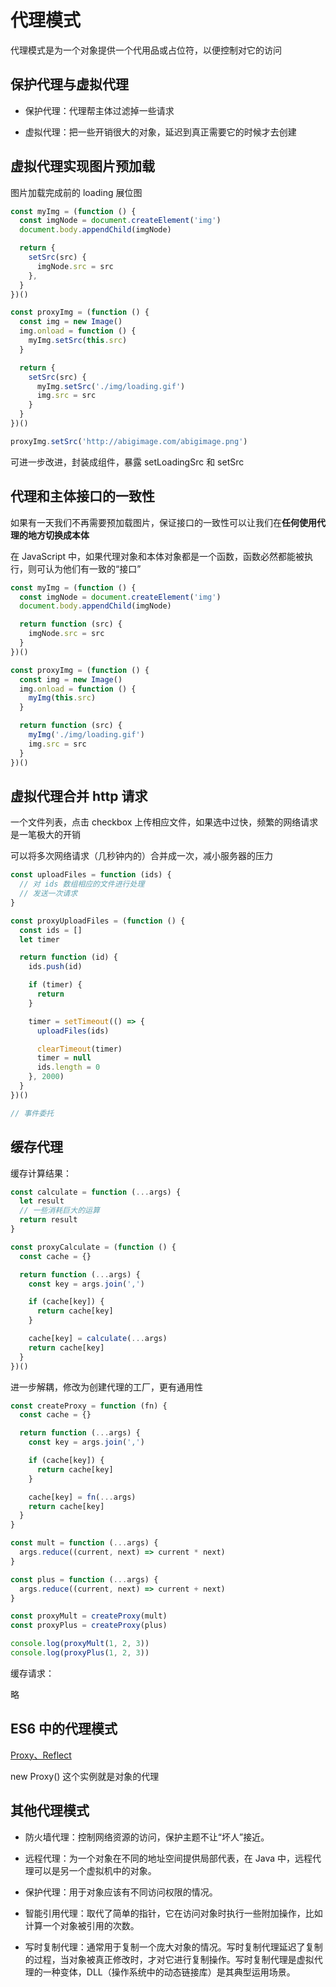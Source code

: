 # 代理模式

代理模式是为一个对象提供一个代用品或占位符，以便控制对它的访问

## 保护代理与虚拟代理

* 保护代理：代理帮主体过滤掉一些请求

* 虚拟代理：把一些开销很大的对象，延迟到真正需要它的时候才去创建

## 虚拟代理实现图片预加载

图片加载完成前的 loading 展位图

```js
const myImg = (function () {
  const imgNode = document.createElement('img')
  document.body.appendChild(imgNode)

  return {
    setSrc(src) {
      imgNode.src = src
    },
  }
})()

const proxyImg = (function () {
  const img = new Image()
  img.onload = function () {
    myImg.setSrc(this.src)
  }

  return {
    setSrc(src) {
      myImg.setSrc('./img/loading.gif')
      img.src = src
    }
  }
})()

proxyImg.setSrc('http://abigimage.com/abigimage.png')
```

可进一步改进，封装成组件，暴露 setLoadingSrc 和 setSrc

## 代理和主体接口的一致性

如果有一天我们不再需要预加载图片，保证接口的一致性可以让我们在**任何使用代理的地方切换成本体**

在 JavaScript 中，如果代理对象和本体对象都是一个函数，函数必然都能被执行，则可认为他们有一致的“接口”

```js
const myImg = (function () {
  const imgNode = document.createElement('img')
  document.body.appendChild(imgNode)

  return function (src) {
    imgNode.src = src
  }
})()

const proxyImg = (function () {
  const img = new Image()
  img.onload = function () {
    myImg(this.src)
  }

  return function (src) {
    myImg('./img/loading.gif')
    img.src = src
  }
})()
```

## 虚拟代理合并 http 请求

一个文件列表，点击 checkbox 上传相应文件，如果选中过快，频繁的网络请求是一笔极大的开销

可以将多次网络请求（几秒钟内的）合并成一次，减小服务器的压力

```js
const uploadFiles = function (ids) {
  // 对 ids 数组相应的文件进行处理
  // 发送一次请求
}

const proxyUploadFiles = (function () {
  const ids = []
  let timer

  return function (id) {
    ids.push(id)

    if (timer) {
      return
    }

    timer = setTimeout(() => {
      uploadFiles(ids)

      clearTimeout(timer)
      timer = null
      ids.length = 0
    }, 2000)
  }
})()

// 事件委托
```

## 缓存代理

缓存计算结果：

```js
const calculate = function (...args) {
  let result
  // 一些消耗巨大的运算
  return result
}

const proxyCalculate = (function () {
  const cache = {}

  return function (...args) {
    const key = args.join(',')

    if (cache[key]) {
      return cache[key]
    }

    cache[key] = calculate(...args)
    return cache[key]
  }
})()
```

进一步解耦，修改为创建代理的工厂，更有通用性

```js
const createProxy = function (fn) {
  const cache = {}

  return function (...args) {
    const key = args.join(',')

    if (cache[key]) {
      return cache[key]
    }

    cache[key] = fn(...args)
    return cache[key]
  }
}

const mult = function (...args) {
  args.reduce((current, next) => current * next)
}

const plus = function (...args) {
  args.reduce((current, next) => current + next)
}

const proxyMult = createProxy(mult)
const proxyPlus = createProxy(plus)

console.log(proxyMult(1, 2, 3))
console.log(proxyPlus(1, 2, 3))
```

缓存请求：

略

## ES6 中的代理模式

[Proxy、Reflect](http://es6.ruanyifeng.com/#docs/proxy)

new Proxy() 这个实例就是对象的代理

## 其他代理模式

* 防火墙代理：控制网络资源的访问，保护主题不让“坏人”接近。

* 远程代理：为一个对象在不同的地址空间提供局部代表，在 Java 中，远程代理可以是另一个虚拟机中的对象。

* 保护代理：用于对象应该有不同访问权限的情况。

* 智能引用代理：取代了简单的指针，它在访问对象时执行一些附加操作，比如计算一个对象被引用的次数。

* 写时复制代理：通常用于复制一个庞大对象的情况。写时复制代理延迟了复制的过程，当对象被真正修改时，才对它进行复制操作。写时复制代理是虚拟代理的一种变体，DLL（操作系统中的动态链接库）是其典型运用场景。
